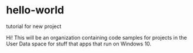 # hello-world
tutorial for new project

Hi! This will be an organization containing code samples for projects in the User Data space for stuff that apps that run on Windows 10.
